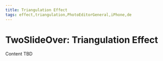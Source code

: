 ```yaml
---
title: Triangulation Effect
tags: effect,triangulation,PhotoEditorGeneral,iPhone,de
---
```


# TwoSlideOver: Triangulation Effect

Content TBD
